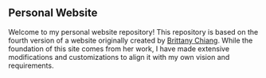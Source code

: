 ## Personal Website

Welcome to my personal website repository! This repository is based on the fourth version of a website originally created by [Brittany Chiang](https://brittanychiang.com/). While the foundation of this site comes from her work, I have made extensive modifications and customizations to align it with my own vision and requirements.
